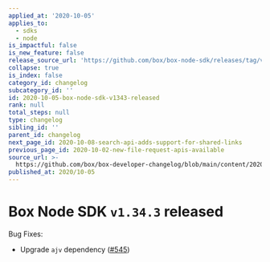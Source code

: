 ```yaml
---
applied_at: '2020-10-05'
applies_to:
  - sdks
  - node
is_impactful: false
is_new_feature: false
release_source_url: 'https://github.com/box/box-node-sdk/releases/tag/v1.34.3'
collapse: true
is_index: false
category_id: changelog
subcategory_id: ''
id: 2020-10-05-box-node-sdk-v1343-released
rank: null
total_steps: null
type: changelog
sibling_id: ''
parent_id: changelog
next_page_id: 2020-10-08-search-api-adds-support-for-shared-links
previous_page_id: 2020-10-02-new-file-request-apis-available
source_url: >-
  https://github.com/box/box-developer-changelog/blob/main/content/2020/10-05-box-node-sdk-v1343-released.md
published_at: 2020/10-05
---
```

# Box Node SDK `v1.34.3` released

Bug Fixes:

- Upgrade `ajv` dependency ([#545][1])

[1]: https://github.com/box/box-node-sdk/issues/545